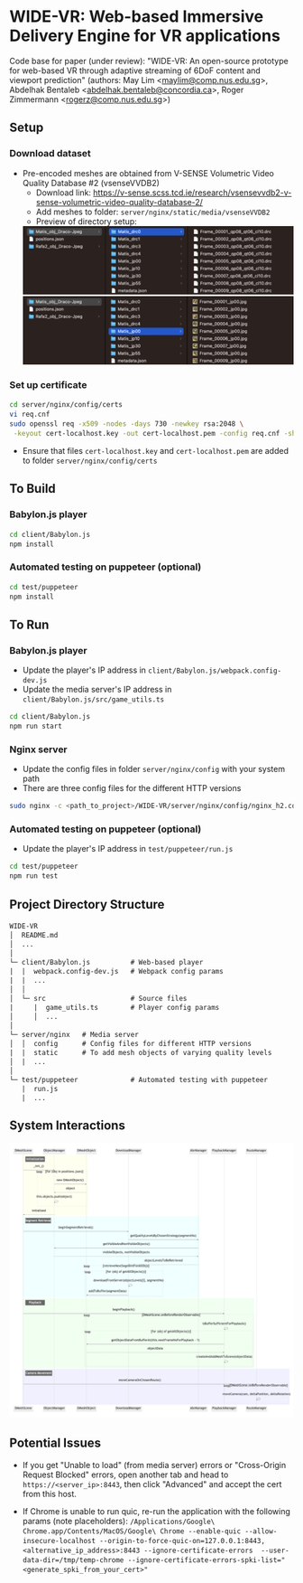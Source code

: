 # WIDE-VR: Web-based Immersive Delivery Engine for VR applications

Code base for paper (under review): "WIDE-VR: An open-source prototype for web-based VR through adaptive streaming of 6DoF content and viewport prediction" (authors: May Lim \<maylim@comp.nus.edu.sg\>, Abdelhak Bentaleb \<abdelhak.bentaleb@concordia.ca\>, Roger Zimmermann \<rogerz@comp.nus.edu.sg\>)

## Setup

### Download dataset

- Pre-encoded meshes are obtained from V-SENSE Volumetric Video Quality Database #2 (vsenseVVDB2) 
    - Download link: https://v-sense.scss.tcd.ie/research/vsensevvdb2-v-sense-volumetric-video-quality-database-2/
    - Add meshes to folder: `server/nginx/static/media/vsenseVVDB2`
    - Preview of directory setup:
    <img src="./docs/media-dir-1.png" width="500">
    <img src="./docs/media-dir-2.png" width="500">

### Set up certificate

```bash
cd server/nginx/config/certs
vi req.cnf
sudo openssl req -x509 -nodes -days 730 -newkey rsa:2048 \
 -keyout cert-localhost.key -out cert-localhost.pem -config req.cnf -sha256
```
- Ensure that files `cert-localhost.key` and `cert-localhost.pem` are added to folder `server/nginx/config/certs`


## To Build

### Babylon.js player
```bash
cd client/Babylon.js
npm install
```

### Automated testing on puppeteer (optional)
```bash
cd test/puppeteer
npm install
```


## To Run

### Babylon.js player

- Update the player's IP address in `client/Babylon.js/webpack.config-dev.js`
- Update the media server's IP address in `client/Babylon.js/src/game_utils.ts`

```bash
cd client/Babylon.js
npm run start
```

### Nginx server

- Update the config files in folder `server/nginx/config` with your system path
- There are three config files for the different HTTP versions

```bash
sudo nginx -c <path_to_project>/WIDE-VR/server/nginx/config/nginx_h2.conf
```

### Automated testing on puppeteer (optional)

- Update the player's IP address in `test/puppeteer/run.js`
```bash
cd test/puppeteer
npm run test
```


## Project Directory Structure

```
WIDE-VR
│  README.md
│  ...  
│
└─ client/Babylon.js          # Web-based player
|  |  webpack.config-dev.js   # Webpack config params
|  |  ...
│  │
│  └─ src                     # Source files
|     |  game_utils.ts        # Player config params
│     │  ...
│   
└─ server/nginx   # Media server
│  │  config      # Config files for different HTTP versions
|  |  static      # To add mesh objects of varying quality levels
│  |  ...  
│  
└─ test/puppeteer             # Automated testing with puppeteer
   |  run.js
   |  ...
```


## System Interactions

![alt text](https://github.com/NUStreaming/WIDE-VR/blob/main/docs/sequence-diagram.png?raw=true)

## Potential Issues

- If you get "Unable to load" (from media server) errors or "Cross-Origin Request Blocked" errors, open another tab and head to `https://<server_ip>:8443`, then click "Advanced" and accept the cert from this host.

- If Chrome is unable to run quic, re-run the application with the following params (note placeholders): `/Applications/Google\ Chrome.app/Contents/MacOS/Google\ Chrome --enable-quic --allow-insecure-localhost --origin-to-force-quic-on=127.0.0.1:8443,<alternative_ip_address>:8443 --ignore-certificate-errors  --user-data-dir=/tmp/temp-chrome --ignore-certificate-errors-spki-list="<generate_spki_from_your_cert>"`
